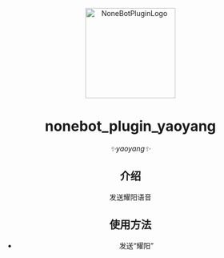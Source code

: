 <p align="center">
  <a href="https://v2.nonebot.dev/store"><img src="https://user-images.githubusercontent.com/44545625/209862575-acdc9feb-3c76-471d-ad89-cc78927e5875.png" width="180" height="180" alt="NoneBotPluginLogo"></a>
</p>

<div align="center">

# nonebot_plugin_yaoyang

_✨yaoyang✨_

## 介绍
发送耀阳语音

## 使用方法
- 发送“耀阳” 

